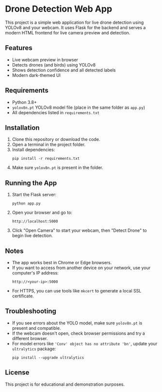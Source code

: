 # Drone Detection Web App

This project is a simple web application for live drone detection using YOLOv8 and your webcam. It uses Flask for the backend and serves a modern HTML frontend for live camera preview and detection.

## Features
- Live webcam preview in browser
- Detects drones (and birds) using YOLOv8
- Shows detection confidence and all detected labels
- Modern dark-themed UI

## Requirements
- Python 3.8+
- `yolov8n.pt` YOLOv8 model file (place in the same folder as `app.py`)
- All dependencies listed in `requirements.txt`

## Installation
1. Clone this repository or download the code.
2. Open a terminal in the project folder.
3. Install dependencies:
   ```
   pip install -r requirements.txt
   ```
4. Make sure `yolov8n.pt` is present in the folder.

## Running the App
1. Start the Flask server:
   ```
   python app.py
   ```
2. Open your browser and go to:
   ```
   http://localhost:5000
   ```
3. Click "Open Camera" to start your webcam, then "Detect Drone" to begin live detection.

## Notes
- The app works best in Chrome or Edge browsers.
- If you want to access from another device on your network, use your computer's IP address:
  ```
  http://<your-ip>:5000
  ```
- For HTTPS, you can use tools like `mkcert` to generate a local SSL certificate.

## Troubleshooting
- If you see errors about the YOLO model, make sure `yolov8n.pt` is present and compatible.
- If the webcam doesn't open, check browser permissions and try a different browser.
- For model errors like `'Conv' object has no attribute 'bn'`, update your `ultralytics` package:
  ```
  pip install --upgrade ultralytics
  ```

## License
This project is for educational and demonstration purposes.
